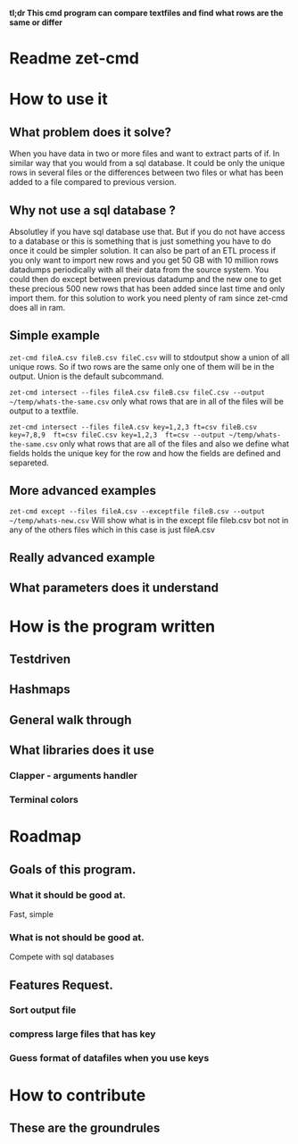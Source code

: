 **tl;dr This cmd program can compare textfiles and find what rows are the
same or differ**

# Readme zet-cmd

# How to use it
## What problem does it solve?
When you have data in two or more files and want to extract parts of if. In
similar way that you would from a sql database. It could be only the unique
rows in several files or the differences between two files or what has been
added to a file compared to previous version.

## Why not use a sql database ?
Absolutley if you have sql database use that. But if you do not have access to
a database or this is something that is just something you have to do once it
could be simpler solution. It can also be part of an ETL process if you only
want to import new rows and you get 50 GB with 10 million rows datadumps periodically  with all their data from
the source system. You could then do except between previous datadump and the
new one to get these precious 500 new rows that has been added since last time and only import them.
for this solution to work you need plenty of ram since zet-cmd does all in ram.

## Simple example
`zet-cmd fileA.csv fileB.csv fileC.csv`
will to stdoutput show a union of all unique rows. So if two rows are the same
only one of them will be in the output. Union is the default subcommand.

`zet-cmd intersect --files fileA.csv fileB.csv fileC.csv --output ~/temp/whats-the-same.csv`
only what rows that are in all of the files will be output to a textfile.

`zet-cmd intersect --files fileA.csv key=1,2,3 ft=csv fileB.csv key=7,8,9  ft=csv fileC.csv key=1,2,3  ft=csv --output ~/temp/whats-the-same.csv`
only what rows that are all of the files and also we define what fields holds
the unique key for the row and how the fields are defined and separeted.

## More advanced examples
`zet-cmd except --files fileA.csv --exceptfile fileB.csv --output ~/temp/whats-new.csv`
Will show what is in the except file fileb.csv bot not in any of the others
files which in this case is just fileA.csv

## Really advanced example
## What parameters does it understand

# How is the program written
## Testdriven
## Hashmaps
## General walk through
## What libraries does it use
### Clapper - arguments handler
### Terminal colors

# Roadmap
## Goals of this program.
### What it should be good at.
Fast, simple
### What is not should be good at.
Compete with sql databases
## Features Request.
### Sort output file
### compress large files that has key
### Guess format of datafiles when you use keys

# How to contribute
## These are the groundrules

